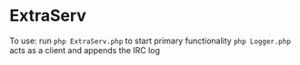 # ExtraServ
To use: run `php ExtraServ.php` to start primary functionality
`php Logger.php` acts as a client and appends the IRC log
